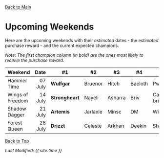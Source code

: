 [Back to Main](index.md)

# Upcoming Weekends

Here are the upcoming weekends with their *estimated* dates - the *estimated* purchase reward - and the current expected champions.

*Note: The first champion column (in bold) are the ones most likely to receive the purchase reward.*

| Weekend | Date | #1 | #2 | #3 | #4 | #5 | Reward |
|---|--:|---|---|---|---|---|---|
| Hammer Time | 07 July | **Wulfgar** | Bruenor | Hitch | Baeloth | Pwent | Golden Epic |
| Wings of Freedom | 14 July | **Strongheart** | Nayeli | Asharra | Briv | Catti-brie | Golden Epic |
| Shadow Dagger | 21 July | **Artemis** | Jarlaxle | Minsc | DM | Widdle | Golden Epic |
| Forest Queen | 28 July | **Drizzt** | Celeste | Arkhan | Deekin | Shandie | Golden Epic |

[Back to Top](#top)

*Last Modified: {{ site.time }}*